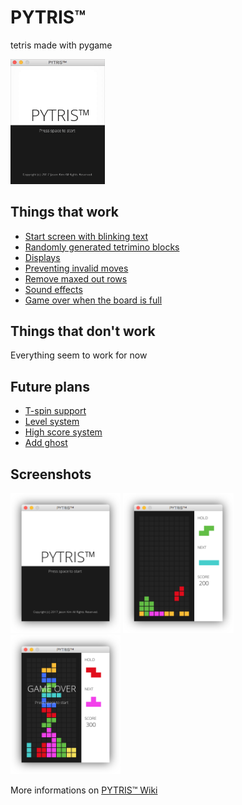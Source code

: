 # PYTRIS™
tetris made with pygame

<img src="assets/images/play.gif" width="30%">

## Things that work
- [Start screen with blinking text](https://github.com/k0626089/PYTRIS/wiki/Things-that-work#start-screen-with-blinking-text)
- [Randomly generated tetrimino blocks](https://github.com/k0626089/PYTRIS/wiki/Things-that-work#randomly-generated-tetrimino-blocks)
- [Displays](https://github.com/k0626089/PYTRIS/wiki/Things-that-work#displays)
- [Preventing invalid moves](https://github.com/k0626089/PYTRIS/wiki/Things-that-work#preventing-invalid-moves)
- [Remove maxed out rows](https://github.com/k0626089/PYTRIS/wiki/Things-that-work#remove-maxed-out-rows)
- [Sound effects](https://github.com/k0626089/PYTRIS/wiki/Resources#sound-source)
- [Game over when the board is full](https://github.com/k0626089/PYTRIS/wiki/Things-that-work#game-over-when-the-board-is-full)

## Things that don't work
Everything seem to work for now

## Future plans
- [T-spin support](https://github.com/k0626089/PYTRIS/wiki/Future-plans#t-spin-support)
- [Level system](https://github.com/k0626089/PYTRIS/wiki/Future-plans#level-system)
- [High score system](https://github.com/k0626089/PYTRIS/wiki/Future-plans#high-score-system)
- [Add ghost](https://github.com/k0626089/PYTRIS/wiki/Future-plans#add-ghost)

## Screenshots
<img src="assets/images/title.png" width="35%">
<img src="assets/images/gameplay.png" width="35%">
<img src="assets/images/gameover.png" width="35%">

More informations on [PYTRIS™ Wiki](https://github.com/k0626089/PYTRIS/wiki)
